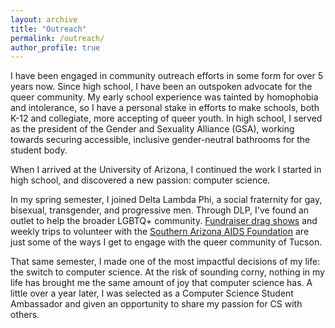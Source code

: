 ```yaml
---
layout: archive
title: "Outreach"
permalink: /outreach/
author_profile: true
---
```


I have been engaged in community outreach efforts in some form for over 5 years now.
Since high school, I have been an outspoken advocate for the queer community. 
My early school experience was tainted by homophobia and intolerance, so I have a personal stake in efforts to make schools, both K-12 and collegiate, more accepting of queer youth. In high school, I served as the president of the Gender and Sexuality Alliance (GSA), working towards securing accessible, inclusive gender-neutral bathrooms for the student body. 

When I arrived at the University of Arizona, I continued the work I started in high school, and discovered a new passion: computer science. 

In my spring semester, I joined Delta Lambda Phi, a social fraternity for gay, bisexual, transgender, and progressive men. Through DLP, I've found an outlet to help the broader LGBTQ+ community. [Fundraiser drag shows](http://www.wildcat.arizona.edu/article/2018/11/n-divas-in-the-desert) and weekly trips to volunteer with the [Southern Arizona AIDS Foundation](https://saaf.org) are just some of the ways I get to engage with the queer community of Tucson.


That same semester, I made one of the most impactful decisions of my life: the switch to computer science. At the risk of sounding corny, nothing in my life has brought me the same amount of joy that computer science has. 
A little over a year later, I was selected as a Computer Science Student Ambassador and given an opportunity to share my passion for CS with others.
